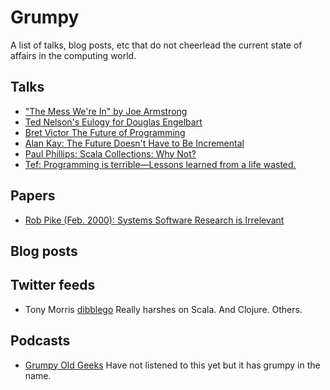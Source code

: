 # Grumpy

A list of talks, blog posts, etc that do not cheerlead the current state of
affairs in the computing world.

## Talks
* ["The Mess We're In" by Joe Armstrong](https://www.youtube.com/watch?v=lKXe3HUG2l4)
* [Ted Nelson's Eulogy for Douglas Engelbart](https://www.youtube.com/watch?v=yMjPqr1s-cg)
* [Bret Victor The Future of Programming](https://www.youtube.com/watch?v=8pTEmbeENF4)
* [Alan Kay: The Future Doesn't Have to Be Incremental](https://www.youtube.com/watch?v=gTAghAJcO1o)
* [Paul Phillips: Scala Collections: Why Not?](https://www.youtube.com/watch?v=uiJycy6dFSQ)
* [Tef: Programming is terrible—Lessons learned from a life wasted.](https://www.youtube.com/watch?v=csyL9EC0S0c)

## Papers
* [Rob Pike (Feb. 2000): Systems Software Research is Irrelevant](http://herpolhode.com/rob/utah2000.pdf)

## Blog posts

## Twitter feeds
* Tony Morris [dibblego](https://twitter.com/dibblego/) Really harshes on Scala. And Clojure. Others.

## Podcasts
* [Grumpy Old Geeks](http://tunein.com/radio/Grumpy-Old-Geeks-p561624/) Have not listened to this yet but it has grumpy in the name.


